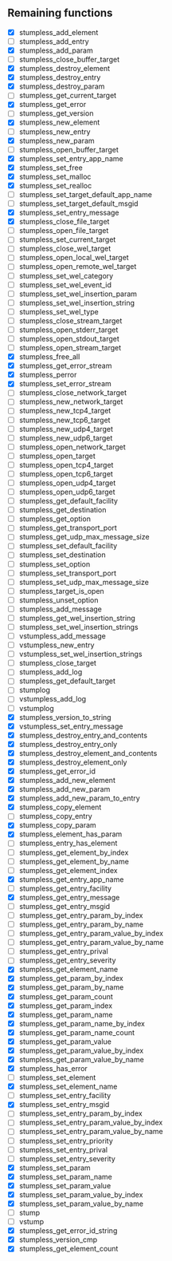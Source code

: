 ## Remaining functions

 - [x] stumpless_add_element
 - [ ] stumpless_add_entry
 - [x] stumpless_add_param
 - [ ] stumpless_close_buffer_target
 - [x] stumpless_destroy_element
 - [x] stumpless_destroy_entry
 - [x] stumpless_destroy_param
 - [ ] stumpless_get_current_target
 - [x] stumpless_get_error
 - [ ] stumpless_get_version
 - [x] stumpless_new_element
 - [ ] stumpless_new_entry
 - [x] stumpless_new_param
 - [ ] stumpless_open_buffer_target
 - [x] stumpless_set_entry_app_name
 - [x] stumpless_set_free
 - [x] stumpless_set_malloc
 - [x] stumpless_set_realloc
 - [ ] stumpless_set_target_default_app_name
 - [ ] stumpless_set_target_default_msgid
 - [x] stumpless_set_entry_message
 - [x] stumpless_close_file_target
 - [ ] stumpless_open_file_target
 - [ ] stumpless_set_current_target
 - [ ] stumpless_close_wel_target
 - [ ] stumpless_open_local_wel_target
 - [ ] stumpless_open_remote_wel_target
 - [ ] stumpless_set_wel_category
 - [ ] stumpless_set_wel_event_id
 - [ ] stumpless_set_wel_insertion_param
 - [ ] stumpless_set_wel_insertion_string
 - [ ] stumpless_set_wel_type
 - [ ] stumpless_close_stream_target
 - [ ] stumpless_open_stderr_target
 - [ ] stumpless_open_stdout_target
 - [ ] stumpless_open_stream_target
 - [x] stumpless_free_all
 - [x] stumpless_get_error_stream
 - [x] stumpless_perror
 - [x] stumpless_set_error_stream
 - [ ] stumpless_close_network_target
 - [ ] stumpless_new_network_target
 - [ ] stumpless_new_tcp4_target
 - [ ] stumpless_new_tcp6_target
 - [ ] stumpless_new_udp4_target
 - [ ] stumpless_new_udp6_target
 - [ ] stumpless_open_network_target
 - [ ] stumpless_open_target
 - [ ] stumpless_open_tcp4_target
 - [ ] stumpless_open_tcp6_target
 - [ ] stumpless_open_udp4_target
 - [ ] stumpless_open_udp6_target
 - [ ] stumpless_get_default_facility
 - [ ] stumpless_get_destination
 - [ ] stumpless_get_option
 - [ ] stumpless_get_transport_port
 - [ ] stumpless_get_udp_max_message_size
 - [ ] stumpless_set_default_facility
 - [ ] stumpless_set_destination
 - [ ] stumpless_set_option
 - [ ] stumpless_set_transport_port
 - [ ] stumpless_set_udp_max_message_size
 - [ ] stumpless_target_is_open
 - [ ] stumpless_unset_option
 - [ ] stumpless_add_message
 - [ ] stumpless_get_wel_insertion_string
 - [ ] stumpless_set_wel_insertion_strings
 - [ ] vstumpless_add_message
 - [ ] vstumpless_new_entry
 - [ ] vstumpless_set_wel_insertion_strings
 - [ ] stumpless_close_target
 - [ ] stumpless_add_log
 - [ ] stumpless_get_default_target
 - [ ] stumplog
 - [ ] vstumpless_add_log
 - [ ] vstumplog
 - [x] stumpless_version_to_string
 - [x] vstumpless_set_entry_message
 - [x] stumpless_destroy_entry_and_contents
 - [x] stumpless_destroy_entry_only
 - [x] stumpless_destroy_element_and_contents
 - [x] stumpless_destroy_element_only
 - [x] stumpless_get_error_id
 - [x] stumpless_add_new_element
 - [x] stumpless_add_new_param
 - [x] stumpless_add_new_param_to_entry
 - [x] stumpless_copy_element
 - [ ] stumpless_copy_entry
 - [x] stumpless_copy_param
 - [x] stumpless_element_has_param
 - [ ] stumpless_entry_has_element
 - [ ] stumpless_get_element_by_index
 - [ ] stumpless_get_element_by_name
 - [ ] stumpless_get_element_index
 - [x] stumpless_get_entry_app_name
 - [ ] stumpless_get_entry_facility
 - [x] stumpless_get_entry_message
 - [ ] stumpless_get_entry_msgid
 - [ ] stumpless_get_entry_param_by_index
 - [ ] stumpless_get_entry_param_by_name
 - [ ] stumpless_get_entry_param_value_by_index
 - [ ] stumpless_get_entry_param_value_by_name
 - [ ] stumpless_get_entry_prival
 - [ ] stumpless_get_entry_severity
 - [x] stumpless_get_element_name
 - [x] stumpless_get_param_by_index
 - [x] stumpless_get_param_by_name
 - [x] stumpless_get_param_count
 - [x] stumpless_get_param_index
 - [x] stumpless_get_param_name
 - [x] stumpless_get_param_name_by_index
 - [x] stumpless_get_param_name_count
 - [x] stumpless_get_param_value
 - [x] stumpless_get_param_value_by_index
 - [x] stumpless_get_param_value_by_name
 - [x] stumpless_has_error
 - [ ] stumpless_set_element
 - [x] stumpless_set_element_name
 - [ ] stumpless_set_entry_facility
 - [x] stumpless_set_entry_msgid
 - [ ] stumpless_set_entry_param_by_index
 - [ ] stumpless_set_entry_param_value_by_index
 - [ ] stumpless_set_entry_param_value_by_name
 - [ ] stumpless_set_entry_priority
 - [ ] stumpless_set_entry_prival
 - [ ] stumpless_set_entry_severity
 - [x] stumpless_set_param
 - [x] stumpless_set_param_name
 - [x] stumpless_set_param_value
 - [x] stumpless_set_param_value_by_index
 - [x] stumpless_set_param_value_by_name
 - [ ] stump
 - [ ] vstump
 - [x] stumpless_get_error_id_string
 - [x] stumpless_version_cmp
 - [x] stumpless_get_element_count
